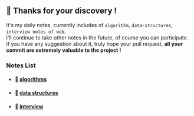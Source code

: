 ## 👋 Thanks for your discovery !
It's my daily notes, currently includes of `algorithm`, `data-structures`, `interview notes of web`. <br>
I'll continue to take other notes in the future, of course you can participate.<br>
If you have any suggestion about it, truly hope your pull request, <strong>all your commit are extremely valuable to the project ! </strong>

### Notes List

- #### 🍕 [algorithms](https://github.com/lpoql/Kindergarten/tree/main/src/algorithms)
- #### 🍟 [data structures](https://github.com/lpoql/Kindergarten/tree/main/src/data-structures)
- #### 🥙 [interview](https://github.com/lpoql/Kindergarten/tree/main/src/interview)

